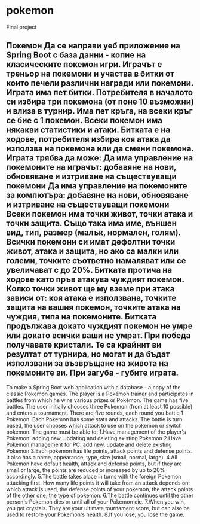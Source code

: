 # pokemon
Final project

Покемон
Да се направи уеб приложение на Spring Boot с база данни - копие на класическите покемон игри. Играчът е треньор на покемони и участва в битки от които печели различни награди или покемони. Играта има пет битки. Потребителя в началото си избира три покемона (от поне 10 възможни) и влиза в турнир. Има пет кръга, на всеки кръг се бие с 1 покемон. Всеки покемон има някакви статистики и атаки. Битката е на ходове, потребителя избира коя атака да използва на покемона или да смени покемона.
Играта трябва да може:
Да има управление на покемоните на играчът: добавяне на нови, обновяване и изтриване на съществуващи покемони
Да има управление на покемоните за компютъра: добавяне на нови, обновяване и изтриване на съществуващи покемони
Всеки покемон има точки живот, точки атака и точки защита. Също така има име, външен вид, тип, размер (малък, нормален, голям).
Всички покемони си имат дефолтни точки живот, атака и защита, но ако са малки или големи, точките съответно намаляват или се увеличават с до 20%.
Битката протича на ходове като пръв атакува чуждият покемон. Колко точки живот ще му вземе при атака зависи от: коя атака е използвана, точките защита на вашия покемон, точките атака на чуждия, типа на покемоните.
Битката продължава докато чуждият покемон не умре или докато всички ваши не умрат.
При победа получавате кристали. Те са крайнит ви резултат от турнира, но могат и да бъдат използвани за възвръщане на живота на покемоните ви.
При загуба - губите играта.
----
To make a Spring Boot web application with a database - a copy of the classic Pokemon games. The player is a Pokémon trainer and participates in battles from which he wins various prizes or Pokémon. The game has five battles. The user initially chooses three Pokemon (from at least 10 possible) and enters a tournament. There are five rounds, each round you battle 1 Pokemon. Each Pokemon has some stats and attacks. The battle is turn based, the user chooses which attack to use on the pokemon or switch pokemon.
The game must be able to:
1.Have management of the player's Pokemon: adding new, updating and deleting existing Pokemon
2.Have Pokemon management for PC: add new, update and delete existing Pokemon
3.Each pokemon has life points, attack points and defense points. It also has a name, appearance, type, size (small, normal, large).
4.All Pokemon have default health, attack and defense points, but if they are small or large, the points are reduced or increased by up to 20% accordingly.
5.The battle takes place in turns with the foreign Pokemon attacking first. How many life points it will take from an attack depends on: which attack is used, the defense points of your pokemon, the attack points of the other one, the type of pokemon.
6.The battle continues until the other person's Pokemon dies or until all of your Pokemon die.
7.When you win, you get crystals. They are your ultimate tournament score, but can also be used to restore your Pokemon's health.
8.If you lose, you lose the game.
